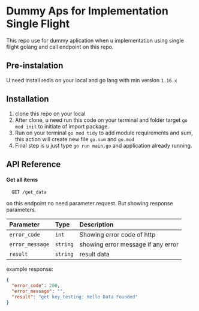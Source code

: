 
# Dummy Aps for Implementation Single Flight

This repo use for dummy aplication when u implementation using single flight golang and call endpoint on this repo. 




## Pre-instalation

U need install redis on your local and go lang with min version `1.16.x`


## Installation

1. clone this repo on your local
1. After clone, u need run this code on your terminal and folder target `go mod init` to initiate of import package. 
1. Run on your terminal `go mod tidy` to add module requirements and sum, this action will create new file `go.sum` and `go.mod`
1. Final step is u just type `go run main.go` and application already running. 
    
## API Reference

#### Get all items

```http
  GET /get_data
```
on this endpoint no need parameter request. But showing response parameters. 

| Parameter | Type     | Description                       |
| :-------- | :------- | :-------------------------------- |
| `error_code`      | `int` | Showing error code of http |
| `error_message`      | `string` | showing error message if any error|
| `result`      | `string` | result data|

example response: 
```json
{
  "error_code": 200,
  "error_message": "",
  "result": "get key_testing: Hello Data Founded"
}
```

